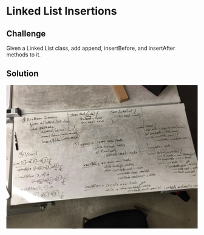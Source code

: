 # Linked List Insertions


## Challenge
Given a Linked List class, add append, insertBefore, and insertAfter methods to it.

## Solution
![](../assets/ll_insertions.jpg)
